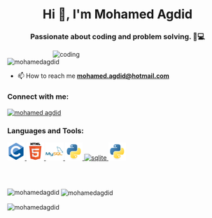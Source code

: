 <h1 align="center">Hi 👋, I'm Mohamed Agdid</h1>
<h3 align="center">Passionate about coding and problem solving. 🚀💻</h3>
<img align="right" alt="coding" width="400" src="https://images.squarespace-cdn.com/content/v1/5769fc401b631bab1addb2ab/1541580611624-TE64QGKRJG8SWAIUS7NS/coding-freak.gif">

<p align="left"> <img src="https://komarev.com/ghpvc/?username=mohamedagdid&label=Profile%20views&color=0e75b6&style=flat" alt="mohamedagdid" /> </p>

- 📫 How to reach me **mohamed.agdid@hotmail.com**

<h3 align="left">Connect with me:</h3>
<p align="left">
<a href="https://linkedin.com/in/mohamedagdid" target="blank"><img align="center" src="https://raw.githubusercontent.com/rahuldkjain/github-profile-readme-generator/master/src/images/icons/Social/linked-in-alt.svg" alt="mohamed agdid" height="30" width="40" /></a>
</p>

<h3 align="left">Languages and Tools:</h3>
<p align="left"> <a href="https://www.cprogramming.com/" target="_blank" rel="noreferrer"> <img src="https://raw.githubusercontent.com/devicons/devicon/master/icons/c/c-original.svg" alt="c" width="40" height="40"/> </a> <a href="https://www.w3.org/html/" target="_blank" rel="noreferrer"> <img src="https://raw.githubusercontent.com/devicons/devicon/master/icons/html5/html5-original-wordmark.svg" alt="html5" width="40" height="40"/> </a> <a href="https://www.mysql.com/" target="_blank" rel="noreferrer"> <img src="https://raw.githubusercontent.com/devicons/devicon/master/icons/mysql/mysql-original-wordmark.svg" alt="mysql" width="40" height="40"/> </a> <a href="https://www.python.org" target="_blank" rel="noreferrer"> <img src="https://raw.githubusercontent.com/devicons/devicon/master/icons/python/python-original.svg" alt="python" width="40" height="40"/> </a> <a href="https://www.sqlite.org/" target="_blank" rel="noreferrer"> <img src="https://www.vectorlogo.zone/logos/sqlite/sqlite-icon.svg" alt="sqlite" width="40" height="40"/> </a> <a href="https://www.python.org" target="_blank" rel="noreferrer"> <img src="https://raw.githubusercontent.com/devicons/devicon/master/icons/python/python-original.svg" alt="python" width="40" height="40"/> </a>
</p>
<br><br>
<p><img align="left" src="https://github-readme-stats.vercel.app/api/top-langs?username=mohamedagdid&show_icons=true&locale=en&layout=compact" alt="mohamedagdid" /></p>

<p>&nbsp;<img align="center" src="https://github-readme-stats.vercel.app/api?username=mohamedagdid&show_icons=true&locale=en" alt="mohamedagdid" /></p>

<p><img align="center" src="https://github-readme-streak-stats.herokuapp.com/?user=mohamedagdid&" alt="mohamedagdid" /></p>
